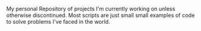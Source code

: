 My personal Repository of projects I'm currently working on unless otherwise discontinued. Most scripts are just small small examples of code to solve problems I've faced in the world.
